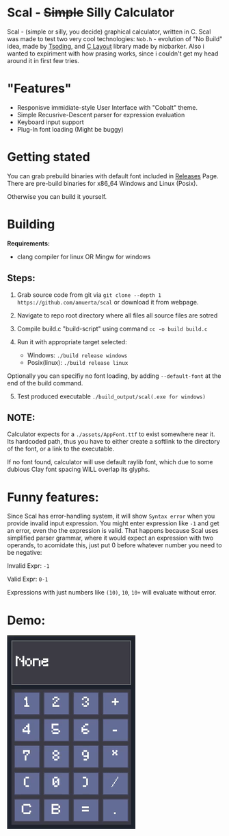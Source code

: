 # Scal - ~~Simple~~ Silly Calculator
Scal - (simple or silly, you decide) graphical calculator, written in C.
Scal was made to test two very cool technologies: `Nob.h` - evolution of "No Build" idea, made by [Tsoding](https://github.com/tsoding/nob.h), and [C Layout](https://github.com/nicbarker/clay) library made by nicbarker. 
Also i wanted to expiriment with how prasing works, since i couldn't get my head around it in first few tries.

# "Features"

- Responisve immidiate-style User Interface with "Cobalt" theme.
- Simple Recusrive-Descent parser for expression evaluation
- Keyboard input support
- Plug-In font loading (Might be buggy)

# Getting stated

You can grab prebuild binaries with default font included in [Releases](https://github.com/amuerta/scal/releases) Page. There are pre-build binaries for x86_64 Windows and Linux (Posix).

Otherwise you can build it yourself.

# Building

**Requirements:**
- clang compiler for linux OR Mingw for windows

## Steps:

1. Grab source code from git via `git clone --depth 1 https://github.com/amuerta/scal` or download it from webpage.

2. Navigate to repo root directory where all files all source files are sotred

3. Compile build.c "build-script" using command `cc -o build build.c`

4. Run it with appropriate target selected:
    - Windows: `./build release windows`
    - Posix(linux): `./build release linux`

Optionally you can specifiy no font loading, by adding `--default-font` at the end of the build command.

5. Test produced executable `./build_output/scal(.exe for windows)`

## NOTE:

Calculator expects for a `./assets/AppFont.ttf` to exist somewhere near it. Its hardcoded path, thus you have to either create a softlink to the directory of the font, or a link to the executable.

If no font found, calculator will use default raylib font, which due to some dubious Clay font spacing WILL overlap its glyphs.

# Funny features:

Since Scal has error-handling system, it will show `Syntax error` when you provide invalid input expression. You might enter expression like `-1` and get an error, even tho the expression is valid. That happens because Scal uses simplified parser grammar, where it would expect an expression with two operands, to acomidate this, just put 0 before whatever number you need to be negative:

Invalid Expr:
    `-1`

Valid Expr:
    `0-1`

Expressions with just numbers like `(10)`, `10`, `10+` will evaluate without error.

# Demo:

![Preview](preview.gif)
